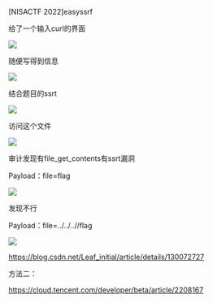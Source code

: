 ﻿[NISACTF 2022]easyssrf

给了一个输入curl的界面

![](Aspose.Words.d1b9ccd7-f476-418c-acdc-65ef3c52903b.001.png)

随便写得到信息

![](Aspose.Words.d1b9ccd7-f476-418c-acdc-65ef3c52903b.002.png)

结合题目的ssrt

![](Aspose.Words.d1b9ccd7-f476-418c-acdc-65ef3c52903b.003.png)

访问这个文件

![](Aspose.Words.d1b9ccd7-f476-418c-acdc-65ef3c52903b.004.png)

审计发现有file\_get\_contents有ssrt漏洞

Payload：file=flag

![](Aspose.Words.d1b9ccd7-f476-418c-acdc-65ef3c52903b.005.png)

发现不行

Payload：file=../../..//flag

![](Aspose.Words.d1b9ccd7-f476-418c-acdc-65ef3c52903b.006.png)

<https://blog.csdn.net/Leaf_initial/article/details/130072727>

方法二：

https://cloud.tencent.com/developer/beta/article/2208167
